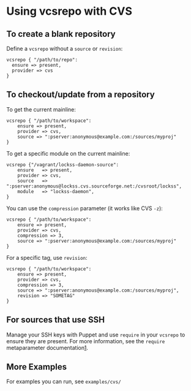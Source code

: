 Using vcsrepo with CVS
======================

To create a blank repository
----------------------------

Define a `vcsrepo` without a `source` or `revision`:

    vcsrepo { "/path/to/repo":
      ensure => present,
      provider => cvs
    }

To checkout/update from a repository
------------------------------------

To get the current mainline:

    vcsrepo { "/path/to/workspace":
        ensure => present,
        provider => cvs,
        source => ":pserver:anonymous@example.com:/sources/myproj"
    }

To get a specific module on the current mainline:

    vcsrepo {"/vagrant/lockss-daemon-source":
        ensure   => present,
        provider => cvs,
        source   => ":pserver:anonymous@lockss.cvs.sourceforge.net:/cvsroot/lockss",
        module   => "lockss-daemon",
    }


You can use the `compression` parameter (it works like CVS `-z`):

    vcsrepo { "/path/to/workspace":
        ensure => present,
        provider => cvs,
        compression => 3,
        source => ":pserver:anonymous@example.com:/sources/myproj"
    }

For a specific tag, use `revision`:

    vcsrepo { "/path/to/workspace":
        ensure => present,
        provider => cvs,
        compression => 3,
        source => ":pserver:anonymous@example.com:/sources/myproj",
        revision => "SOMETAG"
    }

For sources that use SSH
------------------------

Manage your SSH keys with Puppet and use `require` in your `vcsrepo`
to ensure they are present.  For more information, see the `require`
metaparameter documentation[1].

More Examples
-------------

For examples you can run, see `examples/cvs/`

[1]: http://docs.puppetlabs.com/references/stable/metaparameter.html#require
